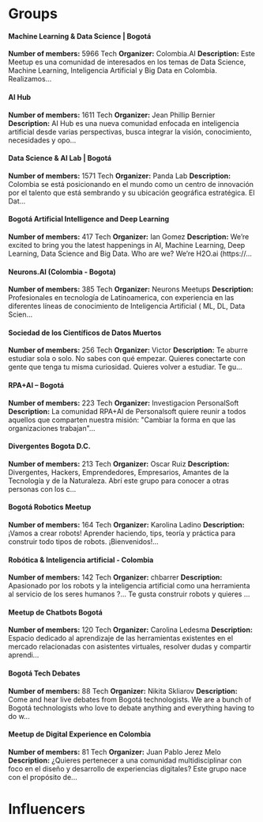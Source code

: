 <!-- TITLE: Communities -->
<!-- SUBTITLE: A quick summary of Communities -->

# Groups
<div class=groups>

#### Machine Learning & Data Science | Bogotá
**Number of members:** 5966
Tech
**Organizer:** Colombia.AI
**Description:** Este Meetup es una comunidad de interesados en los temas de Data Science, Machine Learning, Inteligencia Artificial y Big Data en Colombia. Realizamos...

#### AI Hub
**Number of members:** 1611
Tech
**Organizer:** Jean Phillip Bernier
**Description:** AI Hub es una nueva comunidad enfocada en inteligencia artificial desde varias perspectivas, busca integrar la visión, conocimiento, necesidades y opo...

#### Data Science & AI Lab | Bogotá
**Number of members:** 1571
Tech
**Organizer:** Panda Lab
**Description:** Colombia se está posicionando en el mundo como un centro de innovación por el talento que está sembrando y su ubicación geográfica estratégica. El Dat...

#### Bogotá Artificial Intelligence and Deep Learning
**Number of members:** 417
Tech
**Organizer:** Ian Gomez
**Description:** We’re excited to bring you the latest happenings in AI, Machine Learning, Deep Learning, Data Science and Big Data. Who are we? We’re H2O.ai (https://...

#### Neurons.AI (Colombia - Bogota)
**Number of members:** 385
Tech
**Organizer:** Neurons Meetups
**Description:** Profesionales en tecnología de Latinoamerica, con experiencia en las diferentes líneas de conocimiento de Inteligencia Artificial ( ML, DL, Data Scien...

#### Sociedad de los Científicos de Datos Muertos
**Number of members:** 256
Tech
**Organizer:** Victor
**Description:** Te aburre estudiar sola o solo. No sabes con qué empezar. Quieres conectarte con gente que tenga tu misma curiosidad. Quieres volver a estudiar. Te gu...

#### RPA+AI – Bogotá
**Number of members:** 223
Tech
**Organizer:** Investigacion PersonalSoft
**Description:** La comunidad RPA+AI de Personalsoft quiere reunir a todos aquellos que comparten nuestra misión: "Cambiar la forma en que las organizaciones trabajan"...

#### Divergentes Bogota D.C.
**Number of members:** 213
Tech
**Organizer:** Oscar Ruiz 
**Description:** Divergentes, Hackers, Emprendedores, Empresarios, Amantes de la Tecnología y de la Naturaleza. Abrí este grupo para conocer a otras personas con los c...

#### Bogotá Robotics Meetup
**Number of members:** 164
Tech
**Organizer:** Karolina Ladino
**Description:** ¡Vamos a crear robots! Aprender haciendo, tips, teoría y práctica para construir todo tipos de robots. ¡Bienvenidos!...

#### Robótica & Inteligencia artificial - Colombia
**Number of members:** 142
Tech
**Organizer:** chbarrer
**Description:** Apasionado por los robots y la inteligencia artificial como una herramienta al servicio de los seres humanos ?... Te gusta construir robots y quieres ...

#### Meetup de Chatbots Bogotá
**Number of members:** 120
Tech
**Organizer:** Carolina Ledesma
**Description:** Espacio dedicado al aprendizaje de las herramientas existentes en el mercado relacionadas con asistentes virtuales, resolver dudas y compartir aprendi...

#### Bogotá Tech Debates
**Number of members:** 88
Tech
**Organizer:** Nikita Skliarov
**Description:** Come and hear live debates from Bogotá technologists. We are a bunch of Bogotá technologists who love to debate anything and everything having to do w...

#### Meetup de Digital Experience en Colombia
**Number of members:** 81
Tech
**Organizer:** Juan Pablo Jerez Melo
**Description:** ¿Quieres pertenecer a una comunidad multidisciplinar con foco en el diseño y desarrollo de experiencias digitales? Este grupo nace con el propósito de...


</div>

# Influencers
<div class=influencers>


</div>
